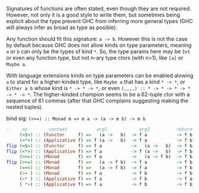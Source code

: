 

Signatures of functions are often stated, even though they are not required. However, not only it is a good style to write them, but sometimes being explicit about the type prevent GHC from inferring more general types (GHC will always infer as broad as type as posible).

Any function should fit this signature: `a -> b`. However this is not the case by default because GHC does not allow kinds on type parameters, meaning `a` or `b` can only be the types of kind `*`. So, the type params here may be `Int` or even any function type, but not n-ary type ctors (with n>1), like `[a]` or `Maybe a`.

With language extensions kinds on type parameters can be enabled alowing `a` to stand for a higher-kinded type, like `Maybe a` that has a kind `* -> *`, or `Either a b` whose kind is `* -> * -> *`, or even `(,,,,) :: * -> * -> * -> * -> * -> *`. The higher-kinded champion seems to be a 62-tuple ctor with a sequence of 61 commas (after that GHC complains suggesting making the nested tuples).


bind sig: `(>>=) :: Monad m => m a -> (a -> m b) -> m b`



```hs
--    op        context           arg1            arg2          return
     (<$>) :: (Functor     f) =>   (a ->   b)  -> f a           -> f b
     (<*>) :: (Applicative f) => f (a ->   b)  -> f a           -> f b
flip (<$>) :: (Functor     f) => f a           ->   (a ->   b)  -> f b
flip (<*>) :: (Applicative f) => f a           -> f (a ->   b)  -> f b
     (>>=) :: (Monad       f) => f a           ->   (a -> f b)  -> f b
flip (>>=) :: (Monad       f) =>   (a -> f b)  -> f a           -> f b
     (=<<) :: (Monad       f) =>   (a -> f b)  -> f a           -> f b
     (>> ) :: (Monad       f) => f a           -> f b           -> f b
     (<* ) :: (Applicative f) => f a           -> f b           -> f a
     ( *>) :: (Applicative f) => f a           -> f b           -> f b
```
